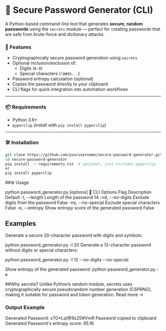 # 🔐 Secure Password Generator (CLI)

A Python-based command-line tool that generates **secure, random passwords** using the `secrets` module — perfect for creating passwords that are safe from brute-force and dictionary attacks.

### 🚀 Features

- Cryptographically secure password generation using `secrets`
- Optional inclusion/exclusion of:
  - Digits (`0-9`)
  - Special characters (`!@#$%...`)
- Password entropy calculation (optional)
- Copies the password directly to your clipboard
- CLI flags for quick integration into automation workflows

---

### 📦 Requirements

- Python 3.6+
- `pyperclip` (install with `pip install pyperclip`)

---

### 🛠️ Installation

```bash
git clone https://github.com/yourusername/secure-password-generator.git
cd secure-password-generator
pip install -r requirements.txt  # optional, just includes pyperclip
or 
pip install pyperclip
```
##⚙️ Usage

python password_generator.py [options]
🔧 CLI Options
Flag	Description	Default
-l, --length	Length of the password	14
-nd, --no-digits	Exclude digits from the password	False
-ns, --no-special	Exclude special characters	False
-e, --entropy	Show entropy score of the generated password	False

## Examples
Generate a secure 20-character password with digits and symbols:


python password_generator.py -l 20
Generate a 12-character password without digits or special characters:


python password_generator.py -l 12 --no-digits --no-special

Show entropy of the generated password:
python password_generator.py -e

##Why secrets?
Unlike Python’s random module, secrets uses cryptographically secure pseudorandom number generation (CSPRNG), making it suitable for password and token generation. Read more →

### Output Example

Generated Password: x7G*Lq!@9zZ0#VmR
Password copied to clipboard
Generated Password's entropy score: 95.16
